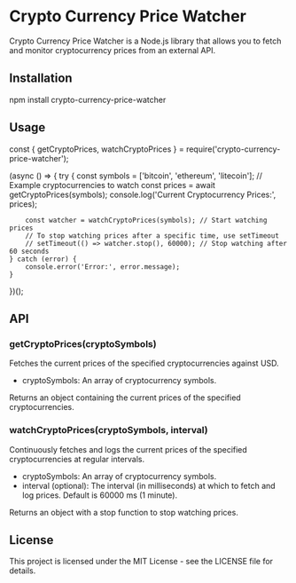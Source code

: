 # Crypto Currency Price Watcher

Crypto Currency Price Watcher is a Node.js library that allows you to fetch and monitor cryptocurrency prices from an external API.

## Installation

npm install crypto-currency-price-watcher

## Usage

const { getCryptoPrices, watchCryptoPrices } = require('crypto-currency-price-watcher');

(async () => {
try {
const symbols = ['bitcoin', 'ethereum', 'litecoin']; // Example cryptocurrencies to watch
const prices = await getCryptoPrices(symbols);
console.log('Current Cryptocurrency Prices:', prices);

        const watcher = watchCryptoPrices(symbols); // Start watching prices
        // To stop watching prices after a specific time, use setTimeout
        // setTimeout(() => watcher.stop(), 60000); // Stop watching after 60 seconds
    } catch (error) {
        console.error('Error:', error.message);
    }
})();

## API

### getCryptoPrices(cryptoSymbols)

Fetches the current prices of the specified cryptocurrencies against USD.

- cryptoSymbols: An array of cryptocurrency symbols.

Returns an object containing the current prices of the specified cryptocurrencies.

### watchCryptoPrices(cryptoSymbols, interval)

Continuously fetches and logs the current prices of the specified cryptocurrencies at regular intervals.

- cryptoSymbols: An array of cryptocurrency symbols.
- interval (optional): The interval (in milliseconds) at which to fetch and log prices. Default is 60000 ms (1 minute).

Returns an object with a stop function to stop watching prices.

## License

This project is licensed under the MIT License - see the LICENSE file for details.
